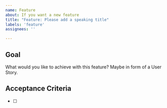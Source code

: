 ```yaml
---
name: Feature
about: If you want a new feature
title: "Feature: Please add a speaking title"
labels: 'feature'
assignees: ''

---
```


## Goal
What would you like to achieve with this feature? Maybe in form of a User Story.

## Acceptance Criteria
- [ ] 
